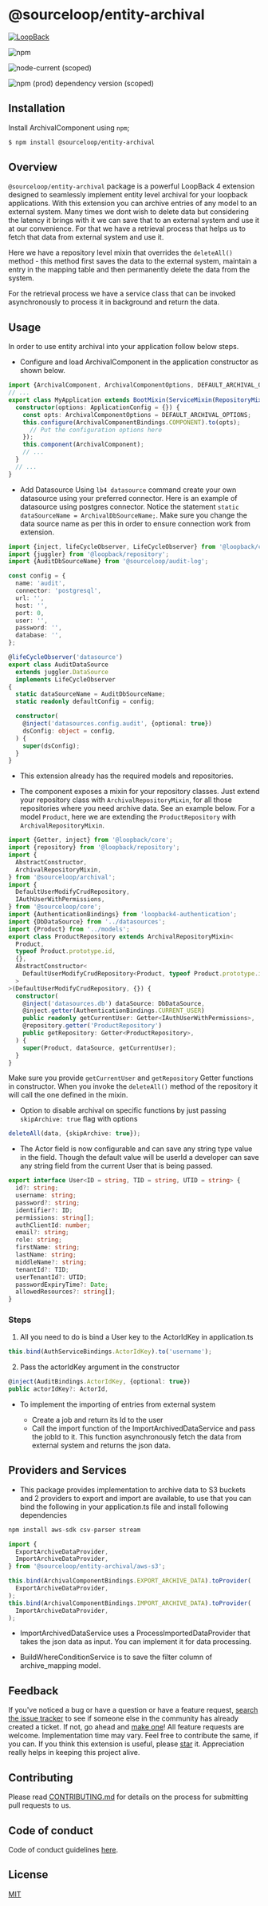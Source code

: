 # @sourceloop/entity-archival

[![LoopBack](<https://github.com/strongloop/loopback-next/raw/master/docs/site/imgs/branding/Powered-by-LoopBack-Badge-(blue)-@2x.png>)](http://loopback.io/)

![npm](https://img.shields.io/npm/dm/@sourceloop/entity-archival)

![node-current (scoped)](https://img.shields.io/node/v/@sourceloop/entity-archival)

![npm (prod) dependency version (scoped)](https://img.shields.io/npm/dependency-version/@sourceloop/entity-archival/@loopback/core)

## Installation

Install ArchivalComponent using `npm`;

```sh
$ npm install @sourceloop/entity-archival
```

## Overview

`@sourceloop/entity-archival` package is a powerful LoopBack 4 extension designed to seamlessly
implement entity level archival for your loopback applications. With this extension you can archive entries of any model to an external system. Many times we dont wish to delete data but considering the latency it brings with it we can save that to an external system and use it at our convenience. For that we have a retrieval process that helps us to fetch that data from external system and use it.

Here we have a repository level mixin that overrides the `deleteAll()` method - this method first saves the data to the external system, maintain a entry in the mapping table and then permanently delete the data from the system.

For the retrieval process we have a service class that can be invoked asynchronously to process it in background and return the data.

## Usage

In order to use entity archival into your application follow below steps.

- Configure and load ArchivalComponent in the application constructor
  as shown below.

```ts
import {ArchivalComponent, ArchivalComponentOptions, DEFAULT_ARCHIVAL_OPTIONS} from 'archival';
// ...
export class MyApplication extends BootMixin(ServiceMixin(RepositoryMixin(RestApplication))) {
  constructor(options: ApplicationConfig = {}) {
    const opts: ArchivalComponentOptions = DEFAULT_ARCHIVAL_OPTIONS;
    this.configure(ArchivalComponentBindings.COMPONENT).to(opts);
      // Put the configuration options here
    });
    this.component(ArchivalComponent);
    // ...
  }
  // ...
}
```

- Add Datasource
  Using `lb4 datasource` command create your own datasource using your preferred connector. Here is an example of datasource using postgres connector. Notice the statement `static dataSourceName = ArchivalDbSourceName;`. Make sure you change the data source name as per this in order to ensure connection work from extension.

```ts
import {inject, lifeCycleObserver, LifeCycleObserver} from '@loopback/core';
import {juggler} from '@loopback/repository';
import {AuditDbSourceName} from '@sourceloop/audit-log';

const config = {
  name: 'audit',
  connector: 'postgresql',
  url: '',
  host: '',
  port: 0,
  user: '',
  password: '',
  database: '',
};

@lifeCycleObserver('datasource')
export class AuditDataSource
  extends juggler.DataSource
  implements LifeCycleObserver
{
  static dataSourceName = AuditDbSourceName;
  static readonly defaultConfig = config;

  constructor(
    @inject('datasources.config.audit', {optional: true})
    dsConfig: object = config,
  ) {
    super(dsConfig);
  }
}
```

- This extension already has the required models and repositories.

- The component exposes a mixin for your repository classes. Just extend your repository class with `ArchivalRepositoryMixin`, for all those repositories where you need archive data. See an example below. For a model `Product`, here we are extending the `ProductRepository` with `ArchivalRepositoryMixin`.

```ts
import {Getter, inject} from '@loopback/core';
import {repository} from '@loopback/repository';
import {
  AbstractConstructor,
  ArchivalRepositoryMixin,
} from '@sourceloop/archival';
import {
  DefaultUserModifyCrudRepository,
  IAuthUserWithPermissions,
} from '@sourceloop/core';
import {AuthenticationBindings} from 'loopback4-authentication';
import {DbDataSource} from '../datasources';
import {Product} from '../models';
export class ProductRepository extends ArchivalRepositoryMixin<
  Product,
  typeof Product.prototype.id,
  {},
  AbstractConstructor<
    DefaultUserModifyCrudRepository<Product, typeof Product.prototype.id, {}>
  >
>(DefaultUserModifyCrudRepository, {}) {
  constructor(
    @inject('datasources.db') dataSource: DbDataSource,
    @inject.getter(AuthenticationBindings.CURRENT_USER)
    public readonly getCurrentUser: Getter<IAuthUserWithPermissions>,
    @repository.getter('ProductRepository')
    public getRepository: Getter<ProductRepository>,
  ) {
    super(Product, dataSource, getCurrentUser);
  }
}
```

Make sure you provide `getCurrentUser` and `getRepository` Getter functions in constructor. When you invoke the `deleteAll()` method of the repository it will call the one defined in the mixin.

- Option to disable archival on specific functions by just passing `skipArchive: true` flag with options

```ts
deleteAll(data, {skipArchive: true});
```

- The Actor field is now configurable and can save any string type value in the field.
  Though the default value will be userId a developer can save any string field from the current User that is being passed.

```ts
export interface User<ID = string, TID = string, UTID = string> {
  id?: string;
  username: string;
  password?: string;
  identifier?: ID;
  permissions: string[];
  authClientId: number;
  email?: string;
  role: string;
  firstName: string;
  lastName: string;
  middleName?: string;
  tenantId?: TID;
  userTenantId?: UTID;
  passwordExpiryTime?: Date;
  allowedResources?: string[];
}
```

### Steps

1. All you need to do is bind a User key to the ActorIdKey in application.ts

```ts
this.bind(AuthServiceBindings.ActorIdKey).to('username');
```

2. Pass the actorIdKey argument in the constructor

```ts
@inject(AuditBindings.ActorIdKey, {optional: true})
public actorIdKey?: ActorId,
```

- To implement the importing of entries from external system

  - Create a job and return its Id to the user
  - Call the import function of the ImportArchivedDataService and pass the jobId to it.
    This function asynchronously fetch the data from external system and returns the json data.

## Providers and Services

- This package provides implementation to archive data to S3 buckets and 2 providers to export and import are available, to use that you can bind the following in your application.ts file and install following dependencies

```ts
npm install aws-sdk csv-parser stream
```

```ts
import {
  ExportArchiveDataProvider,
  ImportArchiveDataProvider,
} from '@sourceloop/entity-archival/aws-s3';

this.bind(ArchivalComponentBindings.EXPORT_ARCHIVE_DATA).toProvider(
  ExportArchiveDataProvider,
);
this.bind(ArchivalComponentBindings.IMPORT_ARCHIVE_DATA).toProvider(
  ImportArchiveDataProvider,
);
```

- ImportArchivedDataService uses a ProcessImportedDataProvider that takes the json data as input. You can implement it for data processing.

- BuildWhereConditionService is to save the filter column of archive_mapping model.

## Feedback

If you've noticed a bug or have a question or have a feature request, [search the issue tracker](https://github.com/sourcefuse/loopback4-microservice-catalog/issues) to see if someone else in the community has already created a ticket.
If not, go ahead and [make one](https://github.com/sourcefuse/loopback4-microservice-catalog/issues/new/choose)!
All feature requests are welcome. Implementation time may vary. Feel free to contribute the same, if you can.
If you think this extension is useful, please [star](https://help.github.com/en/articles/about-stars) it. Appreciation really helps in keeping this project alive.

## Contributing

Please read [CONTRIBUTING.md](https://github.com/sourcefuse/loopback4-microservice-catalog/blob/master/.github/CONTRIBUTING.md) for details on the process for submitting pull requests to us.

## Code of conduct

Code of conduct guidelines [here](https://github.com/sourcefuse/loopback4-microservice-catalog/blob/master/.github/CODE_OF_CONDUCT.md).

## License

[MIT](https://github.com/sourcefuse/loopback4-microservice-catalog/blob/master/LICENSE)
